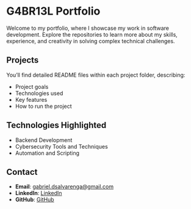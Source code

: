 # G4BR13L Portfolio

Welcome to my portfolio, where I showcase my work in software development. Explore the repositories to learn more about my skills, experience, and creativity in solving complex technical challenges.

## Projects
You’ll find detailed README files within each project folder, describing:
- Project goals
- Technologies used
- Key features
- How to run the project

## Technologies Highlighted
- Backend Development
- Cybersecurity Tools and Techniques
- Automation and Scripting

## Contact
- **Email**: [gabriel.dsalvarenga@gmail.com](mailto:gabriel.dsalvarenga@gmail.com)
- **LinkedIn**: [LinkedIn](https://linkedin.com/in/gabrieldsalvarenga)  
- **GitHub**: [GitHub](https://github.com/gabrieldsalv)
